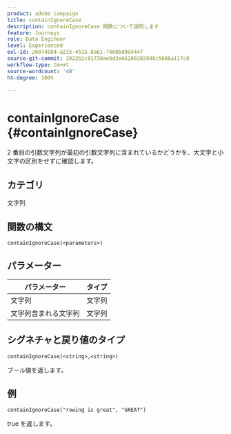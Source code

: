 ```yaml
---
product: adobe campaign
title: containIgnoreCase
description: containIgnoreCase 関数について説明します
feature: Journeys
role: Data Engineer
level: Experienced
exl-id: 26074584-a215-4515-8a61-7460bd9d4447
source-git-commit: 2022b2c81738ae6d3e66280265948c5b88a117c8
workflow-type: tm+mt
source-wordcount: '48'
ht-degree: 100%

---
```


# containIgnoreCase {#containIgnoreCase}

2 番目の引数文字列が最初の引数文字列に含まれているかどうかを、大文字と小文字の区別をせずに確認します。

## カテゴリ

文字列

## 関数の構文

`containIgnoreCase(<parameters>)`

## パラメーター

| パラメーター | タイプ |
|-----------|------------------|
| 文字列 | 文字列 |
| 文字列含まれる文字列 | 文字列 |

## シグネチャと戻り値のタイプ

`containIgnoreCase(<string>,<string>)`

ブール値を返します。

## 例

`containIgnoreCase("rowing is great", "GREAT")`

true を返します。
